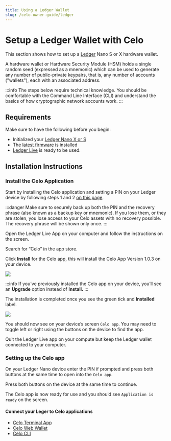 ```yaml
---
title: Using a Ledger Wallet
slug: /celo-owner-guide/ledger
---
```

# Setup a Ledger Wallet with Celo

This section shows how to set up a [Ledger](https://www.ledger.com/) Nano S or X hardware wallet.

A hardware wallet or Hardware Security Module (HSM) holds a single random seed (expressed as a mnemonic) which can be used to generate any number of public-private keypairs, that is, any number of accounts ("wallets"), each with an associated address.

:::info
The steps below require technical knowledge. You should be comfortable with the Command Line Interface (CLI) and understand the basics of how cryptographic network accounts work.
:::

## Requirements

Make sure to have the following before you begin:
* Initialized your [Ledger Nano X or S](https://support.ledger.com/hc/en-us/articles/360018784134)
* The [latest firmware](https://support.ledger.com/hc/en-us/articles/360013349800) is installed
* [Ledger Live](https://support.ledger.com/hc/en-us/articles/360006395233-Take-your-first-steps) is ready to be used.

## Installation Instructions
### Install the Celo Application

Start by installing the Celo application and setting a PIN on your Ledger device by following steps 1 and 2 [on this page](https://www.ledger.com/start/).

:::danger
Make sure to securely back up both the PIN and the recovery phrase (also known as a backup key or mnemonic). If you lose them, or they are stolen, you lose access to your Celo assets with no recovery possible. The recovery phrase will be shown only once.
:::

Open the Ledger Live App on your computer and follow the instructions on the screen.

Search for “Celo” in the app store.

Click **Install** for the Celo app, this will install the Celo App Version 1.0.3 on your device.

![](https://storage.googleapis.com/celo-website/docs/ledger-celo-app-install.png)

:::info
If you’ve previously installed the Celo app on your device, you’ll see an **Upgrade** option instead of **Install.**
:::

The installation is completed once you see the green tick and **Installed** label.

![](https://storage.googleapis.com/celo-website/docs/ledger-celo-app-installed.png)

You should now see on your device’s screen `Celo app`. You may need to toggle left or right using the buttons on the device to find the app.

Quit the Ledger Live app on your compute but keep the Ledger wallet connected to your computer.

### Setting up the Celo app

On your Ledger Nano device enter the PIN if prompted and press both buttons at the same time to open into the `Celo app`.

Press both buttons on the device at the same time to continue.

The Celo app is now ready for use and you should see `Application is ready` on the screen.

#### Connect your Leger to Celo applications

  - [Celo Terminal App](connecting-ledger-celo-terminal-wallet.md)
  - [Celo Web Wallet](connecting-ledger-celo-web-wallet.md)
  - [Celo CLI](connecting-ledger-celocli.md)
